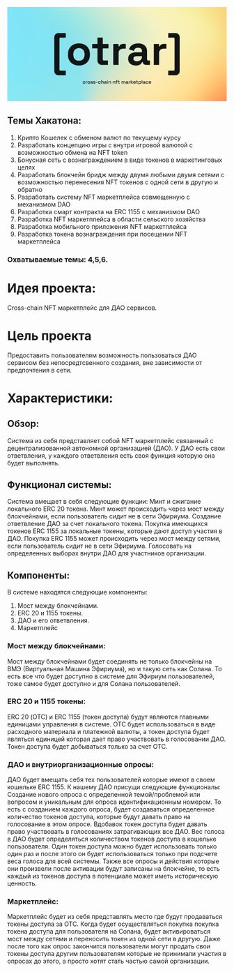 ![Otrar logo preview](/otrar.png "Otrar preview")


## Темы Хакатона:

1. Крипто Кошелек с обменом валют по текущему курсу
2. Разработать концепцию игры с внутри игровой валютой с возможностью обмена на NFT token
3. Бонусная сеть с вознаграждением в виде токенов в маркетинговых целях
4. Разработать блокчейн бридж между двумя любыми двумя сетями с возможностью перенесения NFT токенов с одной сети в другую и обратно
5. Разработать систему NFT маркетплейса совмещенную с механизмом DAO
6. Разработка смарт контракта на ERC 1155 c механизмом DAO
7. Разработка NFT маркетплейса в области сельского хозяйства
8. Разработка мобильного приложения NFT маркетплейса
9. Разработка токена вознаграждения при посещении NFT маркетплейса

### Охватываемые темы: 4,5,6.

# Идея проекта:
Cross-chain NFT маркетплейс для ДАО сервисов.

# Цель проекта
Предоставить пользователям возможность пользоваться ДАО сервисом без непосредтсвенного создания, вне зависимости от предпочтения в сети.

# Характеристики:

## Обзор:
Система из себя представляет собой NFT маркетплейс связанный с децентрализованной автономной организацией (ДАО). У ДАО есть свои ответвления, у каждого ответвления есть своя функция которую она будет выполнять.  

## Функционал системы:
Система вмещает в себя следующие функции:
Минт и сжигание локального ERC 20 токена.
Минт может происходить через мост между блокчейнами, если пользователь сидит не в сети Эфириума.
Создание ответвление ДАО за счет локального токена.
Покупка имеющихся токенов ERC 1155 за локальные токены, которые дают доступ участия в ДАО.
Покупка ERC 1155 может происходить через мост между сетями, если пользователь сидит не в сети Эфириума. 
Голосовать на определенных выборах внутри ДАО для участников организации.
	
## Компоненты:
В системе находятся следующие компоненты:
1. Мост между блокчейнами.
2. ERC 20 и 1155 токены.
3. ДАО и его ответвления.
4. Маркетплейс
	
### Мост между блокчейнами:
Мост между блокчейнами будет соединять не только блокчейны на ВМЭ (Виртуальная Машина Эфириума), но и такую сеть как Солана. То есть все что будет доступно в системе для Эфириум пользователей, тоже самое будет доступно и для Солана пользователей. 
	
### ERC 20 и 1155 токены:
ERC 20 (ОТС) и ERC 1155 (токен доступа) будут являются главными единицами управления в системе. ОТС будет использоваться в виде расходного материала и платежной валюты, а токен доступа будет являться единицей которая дает право участвовать в голосовании ДАО. Токен доступа будет добываться только за счет ОТС. 

### ДАО и внутриорганизационные опросы:
ДАО будет вмещать себя тех пользователей которые имеют в своем кошельке ERC 1155. К нашему ДАО присущи следующие функционалы:
Создание нового опроса с определенной темой/проблемой или вопросом и уникальным для опроса идентификационным номером. То есть с созданием каждого опроса, будет создаваться определенное количество токенов доступа, которые будут давать право на голосование в этом опросе. Вдобавок токен доступа будет давать право участвовать в голосованиях затрагивающих все ДАО.
Вес голоса в ДАО будет определяться количеством токенов доступа в кошельке пользователя.
Один токен доступа можно будет использовать только один раз и после этого он будет использоваться только при подсчете веса голоса для всей системы. Также все опросы и действия которые они произвели после активации будут записаны на блокчейне, то есть каждый из токенов доступа в потенциале может иметь историческую ценность.
	
### Маркетплейс:
Маркетплейс будет из себя представлять место где будут продаваться токены доступа за ОТС. Когда будет осуществляться покупка покупка токена доступа для пользователя на Солана, будет активироваться мост между сетями и переносить токен из одной сети в другую. 
	Даже после того как опрос закончится пользователи могут продать свои токены доступа другим пользователям которые не принимали участия в опросах до этого, а просто хотят стать частью самой организации.
